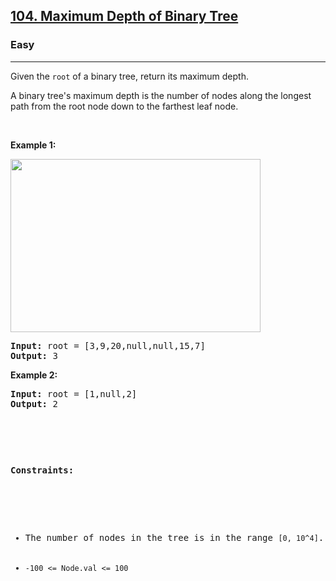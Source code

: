 <h2><a href="https://leetcode.com/problems/maximum-depth-of-binary-tree/">104. Maximum Depth of Binary Tree</a></h2><h3>Easy</h3><hr><div><p>Given the <code>root</code> of a binary tree, return its maximum depth.

A binary tree's maximum depth is the number of nodes along the longest path from the root node down to the farthest leaf node.

<p>&nbsp;</p>
<p><strong>Example 1:</strong></p>
<img alt="" src="https://assets.leetcode.com/uploads/2020/11/26/tmp-tree.jpg" style="width: 400px; height: 277px;">
<pre><strong>Input:</strong> root = [3,9,20,null,null,15,7]
<strong>Output:</strong> 3
</pre>

<p><strong>Example 2:</strong></p>
<pre><strong>Input:</strong> root = [1,null,2]
<strong>Output:</strong> 2

<p>&nbsp;</p>
<p><strong>Constraints:</strong></p>

<ul>
	<li>The number of nodes in the tree is in the range <code>[0, 10^4]</code>.</li>
	<li><code>-100 <= Node.val <= 100</code></li>
</ul>
</div>